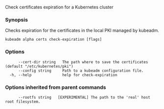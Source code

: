 
Check certificates expiration for a Kubernetes cluster

### Synopsis

Checks expiration for the certificates in the local PKI managed by kubeadm.

```
kubeadm alpha certs check-expiration [flags]
```

### Options

```
      --cert-dir string   The path where to save the certificates (default "/etc/kubernetes/pki")
      --config string     Path to a kubeadm configuration file.
  -h, --help              help for check-expiration
```

### Options inherited from parent commands

```
      --rootfs string   [EXPERIMENTAL] The path to the 'real' host root filesystem.
```

